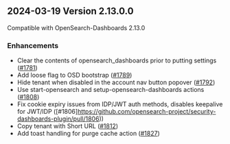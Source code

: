 ## 2024-03-19 Version 2.13.0.0

Compatible with OpenSearch-Dashboards 2.13.0

### Enhancements
* Clear the contents of opensearch_dashboards prior to putting settings ([#1781](https://github.com/opensearch-project/security-dashboards-plugin/pull/1781))
* Add loose flag to OSD bootstrap ([#1789](https://github.com/opensearch-project/security-dashboards-plugin/pull/1789))
* Hide tenant when disabled in the account nav button popover ([#1792](https://github.com/opensearch-project/security-dashboards-plugin/pull/1792))
* Use start-opensearch and setup-opensearch-dashboards actions ([#1808](https://github.com/opensearch-project/security-dashboards-plugin/pull/1808))
* Fix cookie expiry issues from IDP/JWT auth methods, disables keepalive for JWT/IDP ([#1806]https://github.com/opensearch-project/security-dashboards-plugin/pull/1806))
* Copy tenant with Short URL ([#1812](https://github.com/opensearch-project/security-dashboards-plugin/pull/1812))
* Add toast handling for purge cache action ([#1827](https://github.com/opensearch-project/security-dashboards-plugin/pull/1827))
